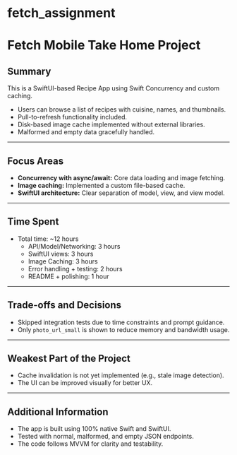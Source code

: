 # fetch_assignment

# Fetch Mobile Take Home Project

## Summary
This is a SwiftUI-based Recipe App using Swift Concurrency and custom caching.
- Users can browse a list of recipes with cuisine, names, and thumbnails.
- Pull-to-refresh functionality included.
- Disk-based image cache implemented without external libraries.
- Malformed and empty data gracefully handled.



---

## Focus Areas
- **Concurrency with async/await:** Core data loading and image fetching.
- **Image caching:** Implemented a custom file-based cache.
- **SwiftUI architecture:** Clear separation of model, view, and view model.

---

## Time Spent
- Total time: ~12 hours
  - API/Model/Networking: 3 hours
  - SwiftUI views: 3 hours
  - Image Caching: 3 hours
  - Error handling + testing: 2 hours
  - README + polishing: 1 hour

---

## Trade-offs and Decisions
- Skipped integration tests due to time constraints and prompt guidance.
- Only `photo_url_small` is shown to reduce memory and bandwidth usage.

---

## Weakest Part of the Project
- Cache invalidation is not yet implemented (e.g., stale image detection).
- The UI can be improved visually for better UX.

---

## Additional Information
- The app is built using 100% native Swift and SwiftUI.
- Tested with normal, malformed, and empty JSON endpoints.
- The code follows MVVM for clarity and testability.


